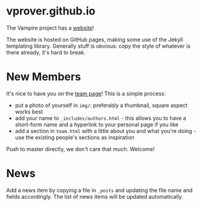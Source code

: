 # vprover.github.io
The Vampire project has a [website](https://vprover.github.io)!

The website is hosted on GitHub pages, making some use of the Jekyll templating library.
Generally stuff is obvious: copy the style of whatever is there already, it's hard to break.

# New Members
It's nice to have you on the [team page](https://vprover.github.io)!
This is a simple process:
 - put a photo of yourself in `img/`: preferably a thumbnail, square aspect works best
 - add your name to `_includes/authors.html` - this allows you to have a short-form name and a hyperlink to your personal page if you like
 - add a section in `team.html` with a little about you and what you're doing - use the existing people's sections as inspiration

Push to master directly, we don't care that much. Welcome!

# News
Add a news item by copying a file in `_posts` and updating the file name and fields accordingly.
The list of news items will be updated automatically.
